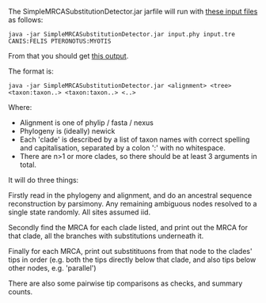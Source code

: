 The SimpleMRCASubstitutionDetector.jar jarfile will run with [these input files](https://github.com/lonelyjoeparker/qmul-genome-convergence-pipeline/blob/master/trunk/examples/) as follows:

`java -jar SimpleMRCASubstitutionDetector.jar input.phy input.tre CANIS:FELIS PTERONOTUS:MYOTIS`

From that you should get [this output](https://github.com/lonelyjoeparker/qmul-genome-convergence-pipeline/blob/master/trunk/examples/output_SimpleMRCASubstitutionDetector.txt).



The format is:

`java -jar SimpleMRCASubstitutionDetector.jar <alignment> <tree> <taxon:taxon..> <taxon:taxon..> <..>`

Where:
 * Alignment is one of phylip / fasta  / nexus
 * Phylogeny is (ideally) newick 
 * Each 'clade' is described by a list of taxon names with correct spelling and capitalisation, separated by a colon ':' with no whitespace.
 * There are n>1 or more clades, so there should be at least 3 arguments in total.

It will do three things:

Firstly read in the phylogeny and alignment, and do an ancestral sequence reconstruction by parsimony. Any remaining ambiguous nodes resolved to a single state randomly. All sites assumed iid.

Secondly find the MRCA for each clade listed, and print out the MRCA for that clade, all the branches with substitutions underneath it.

Finally for each MRCA, print out substitituons from that node to the clades' tips in order (e.g. both the tips directly below that clade, and also tips below other nodes, e.g. 'parallel')

There are also some pairwise tip comparisons as checks, and summary counts. 

